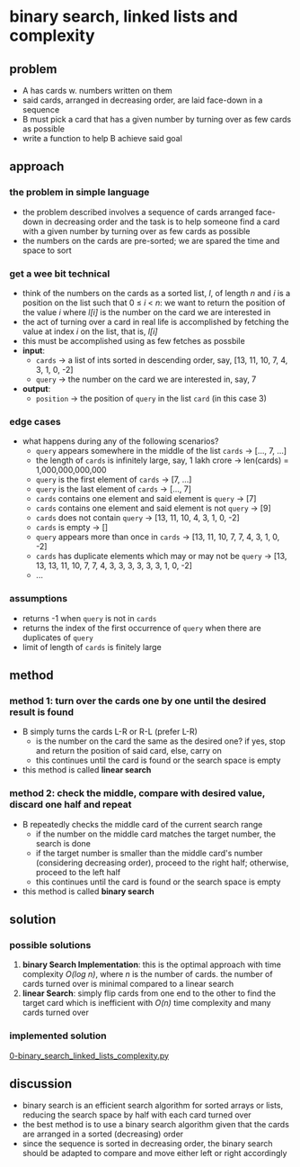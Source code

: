 # binary search, linked lists and complexity

## problem
- A has cards w. numbers written on them
- said cards, arranged in decreasing order, are laid face-down in a sequence
- B must pick a card that has a given number by turning over as few cards as possible
- write a function to help B achieve said goal

## approach
### the problem in simple language
- the problem described involves a sequence of cards arranged face-down in decreasing order and the task is to help someone find a card with a given number by turning over as few cards as possible
- the numbers on the cards are pre-sorted; we are spared the time and space to sort
### get a wee bit technical
- think of the numbers on the cards as a sorted list, *l*, of length *n* and *i* is a position on the list such that 0 &le; *i* &lt; *n*: we want to return the position of the value *i* where *l[i]* is the number on the card we are interested in
- the act of turning over a card in real life is accomplished by fetching the value at index *i* on the list, that is, *l[i]*
- this must be accomplished using as few fetches as possbile
- **input**:
    - `cards` &rarr; a list of ints sorted in descending order, say, [13, 11, 10, 7, 4, 3, 1, 0, -2]
    - `query` &rarr; the number on the card we are interested in, say, 7
- **output**:
    - `position` &rarr; the position of `query` in the list `card` (in this case 3)
### edge cases
- what happens during any of the following scenarios?
    - `query` appears somewhere in the middle of the list `cards` &rarr; [..., 7, ...]
    - the length of `cards` is infinitely large, say, 1 lakh crore &rarr; len(cards) = 1,000,000,000,000
    - `query` is the first element of `cards` &rarr; [7, ...]
    - `query` is the last element of `cards` &rarr; [..., 7]
    - `cards` contains one element and said element is `query` &rarr; \[7]
    - `cards` contains one element and said element is not `query` &rarr; \[9]
    - `cards` does not contain `query` &rarr; [13, 11, 10, 4, 3, 1, 0, -2]
    - `cards` is empty &rarr; []
    - `query` appears more than once in `cards` &rarr; [13, 11, 10, 7, 7, 4, 3, 1, 0, -2]
    - `cards` has duplicate elements which may or may not be `query` &rarr; [13, 13, 13, 11, 10, 7, 7, 4, 3, 3, 3, 3, 3, 3, 1, 0, -2]
    - ...
### assumptions
- returns -1 when `query` is not in `cards`
- returns the index of the first occurrence of `query` when there are duplicates of `query`
- limit of length of `cards` is finitely large
## method
### method 1: turn over the cards one by one until the desired result is found
* B simply turns the cards L-R or R-L (prefer L-R)
    - is the number on the card the same as the desired one? if yes, stop and return the position of said card, else, carry on
    - this continues until the card is found or the search space is empty
* this method is called **linear search**
### method 2: check the middle, compare with desired value, discard one half and repeat
* B repeatedly checks the middle card of the current search range
    - if the number on the middle card matches the target number, the search is done
    - if the target number is smaller than the middle card's number (considering decreasing order), proceed to the right half; otherwise, proceed to the left half
    - this continues until the card is found or the search space is empty
* this method is called **binary search**

## solution
### possible solutions
1. **binary Search Implementation**: this is the optimal approach with time complexity *O(log n)*, where *n* is the number of cards. the number of cards turned over is minimal compared to a linear search
2. **linear Search**: simply flip cards from one end to the other to find the target card which is inefficient with *O(n)* time complexity and many cards turned over

### implemented solution
[0-binary_search_linked_lists_complexity.py][def]

## discussion
* binary search is an efficient search algorithm for sorted arrays or lists, reducing the search space by half with each card turned over
* the best method is to use a binary search algorithm given that the cards are arranged in a sorted (decreasing) order
* since the sequence is sorted in decreasing order, the binary search should be adapted to compare and move either left or right accordingly

[def]: ./0-binary_search_linked_lists_complexity.py